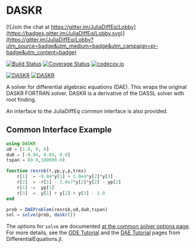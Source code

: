 # DASKR

[![Join the chat at https://gitter.im/JuliaDiffEq/Lobby](https://badges.gitter.im/JuliaDiffEq/Lobby.svg)](https://gitter.im/JuliaDiffEq/Lobby?utm_source=badge&utm_medium=badge&utm_campaign=pr-badge&utm_content=badge)

[![Build Status](https://travis-ci.org/JuliaDiffEq/DASKR.jl.svg?branch=master)](https://travis-ci.org/JuliaDiffEq/DASKR.jl)
[![Coverage Status](https://coveralls.io/repos/github/JuliaDiffEq/DASKR.jl/badge.svg)](https://coveralls.io/github/JuliaDiffEq/DASKR.jl)
[![codecov.io](http://codecov.io/github/JuliaDiffEq/DASKR.jl/coverage.svg?branch=master)](http://codecov.io/github/JuliaDiffEq/DASKR.jl?branch=master)

[![DASKR](http://pkg.julialang.org/badges/DASKR_0.5.svg)](http://pkg.julialang.org/?pkg=DASKR)
[![DASKR](http://pkg.julialang.org/badges/DASKR_0.6.svg)](http://pkg.julialang.org/?pkg=DASKR)

A solver for differential algebraic equations (DAE). This wraps the original DASKR FORTRAN solver. DASKR is a derivative of the DASSL solver with root finding. 

An interface to the JuliaDiffEq common interface is also provided.

## Common Interface Example

```julia
using DASKR
u0 = [1.0, 0, 0]
du0 = [-0.04, 0.04, 0.0]
tspan = (0.0,100000.0)

function resrob(r,yp,y,p,tres)
    r[1]  = -0.04*y[1] + 1.0e4*y[2]*y[3]
    r[2]  = -r[1] - 3.0e7*y[2]*y[2] - yp[2]
    r[1] -=  yp[1]
    r[3]  =  y[1] + y[2] + y[3] - 1.0
end

prob = DAEProblem(resrob,u0,du0,tspan)    
sol = solve(prob, daskr())
```

The options for `solve` are documented [at the common solver options page](http://docs.juliadiffeq.org/dev/basics/common_solver_opts.html). For more details, see the [ODE Tutorial](http://docs.juliadiffeq.org/dev/tutorials/ode_example.html) and the [DAE Tutorial](http://docs.juliadiffeq.org/dev/tutorials/dae_example.html) pages from DifferentialEquations.jl.
